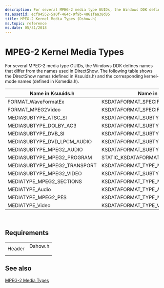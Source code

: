 ```yaml
---
description: For several MPEG-2 media type GUIDs, the Windows DDK defines names that differ from the names used in DirectShow. The following table shows the DirectShow names (defined in Ksuuids.h) and the corresponding kernel-mode names (defined in Ksmedia.h).
ms.assetid: ecf94552-5a0f-464c-9f9b-4861faa38d05
title: MPEG-2 Kernel Media Types (Dshow.h)
ms.topic: reference
ms.date: 05/31/2018
---
```


# MPEG-2 Kernel Media Types

For several MPEG-2 media type GUIDs, the Windows DDK defines names that differ from the names used in DirectShow. The following table shows the DirectShow names (defined in Ksuuids.h) and the corresponding kernel-mode names (defined in Ksmedia.h).



| Name in Ksuuids.h              | Name in Ksmedia.h                          |
|--------------------------------|--------------------------------------------|
| FORMAT\_WaveFormatEx           | KSDATAFORMAT\_SPECIFIER\_WAVEFORMATEX      |
| FORMAT\_MPEG2Video             | KSDATAFORMAT\_SPECIFIER\_MPEG2\_VIDEO      |
| MEDIASUBTYPE\_ATSC\_SI         | KSDATAFORMAT\_SUBTYPE\_ATSC\_SI            |
| MEDIASUBTYPE\_DOLBY\_AC3       | KSDATAFORMAT\_SUBTYPE\_AC3\_AUDIO          |
| MEDIASUBTYPE\_DVB\_SI          | KSDATAFORMAT\_SUBTYPE\_DVB\_SI             |
| MEDIASUBTYPE\_DVD\_LPCM\_AUDIO | KSDATAFORMAT\_SUBTYPE\_LPCM\_AUDIO         |
| MEDIASUBTYPE\_MPEG2\_AUDIO     | KSDATAFORMAT\_SUBTYPE\_MPEG2\_AUDIO        |
| MEDIASUBTYPE\_MPEG2\_PROGRAM   | STATIC\_KSDATAFORMAT\_TYPE\_MPEG2\_PROGRAM |
| MEDIASUBTYPE\_MPEG2\_TRANSPORT | KSDATAFORMAT\_TYPE\_MPEG2\_TRANSPORT       |
| MEDIASUBTYPE\_MPEG2\_VIDEO     | KSDATAFORMAT\_SUBTYPE\_MPEG2\_VIDEO        |
| MEDIATYPE\_MPEG2\_SECTIONS     | KSDATAFORMAT\_TYPE\_MPEG2\_SECTIONS        |
| MEDIATYPE\_Audio               | KSDATAFORMAT\_TYPE\_AUDIO                  |
| MEDIATYPE\_MPEG2\_PES          | KSDATAFORMAT\_TYPE\_MPEG2\_PES             |
| MEDIATYPE\_Video               | KSDATAFORMAT\_TYPE\_VIDEO                  |



 

## Requirements



|                   |                                                                                    |
|-------------------|------------------------------------------------------------------------------------|
| Header<br/> | <dl> <dt>Dshow.h</dt> </dl> |



## See also

<dl> <dt>

[MPEG-2 Media Types](mpeg-2-media-types.md)
</dt> </dl>

 

 




